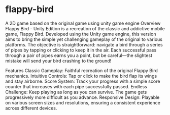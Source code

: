 # flappy-bird
A 2D game based on the original game using unity game engine
Overview
Flappy Bird - Unity Edition is a recreation of the classic and addictive mobile game, Flappy Bird. Developed using the Unity game engine, this version aims to bring the simple yet challenging gameplay of the original to various platforms. The objective is straightforward: navigate a bird through a series of pipes by tapping or clicking to keep it in the air. Each successful pass through a pair of pipes earns you a point, but be careful—the slightest mistake will send your bird crashing to the ground!

Features
Classic Gameplay: Faithful recreation of the original Flappy Bird mechanics.
Intuitive Controls: Tap or click to make the bird flap its wings and stay airborne.
Score System: Track your progress with a simple score counter that increases with each pipe successfully passed.
Endless Challenge: Keep playing as long as you can survive. The game gets progressively more difficult as you advance.
Responsive Design: Playable on various screen sizes and resolutions, ensuring a consistent experience across different devices.
